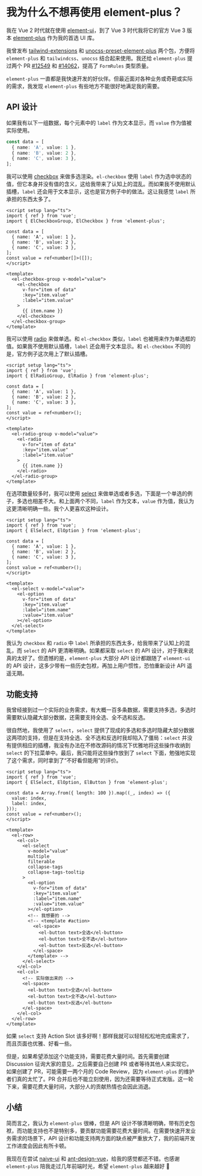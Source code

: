 # 我为什么不想再使用 element-plus？

我在 Vue 2 时代就在使用 [element-ui](https://element.eleme.cn/)，到了 Vue 3 时代我将它的官方 Vue 3 版本 [element-plus](https://element-plus.org/) 作为我的首选 UI 库。

我曾发布 [tailwind-extensions](https://github.com/ModyQyW/tailwind-extensions) 和 [unocss-preset-element-plus](https://github.com/ModyQyW/unocss-preset-element-plus) 两个包，方便将 `element-plus` 和 `tailwindcss`、`unocss` 结合起来使用。我还给 `element-plus` 提过两个 PR [#12549](https://github.com/element-plus/element-plus/pull/12549) 和 [#14062](https://github.com/element-plus/element-plus/pull/14062)，提高了 `FormRules` 类型质量。

`element-plus` 一直都是我快速开发的好伙伴。但最近面对各种业务或奇葩或实际的需求，我发现 `element-plus` 有些地方不能很好地满足我的需要。

## API 设计

如果我有以下一组数据，每个元素中的 `label` 作为文本显示，而 `value` 作为值被实际使用。

```typescript
const data = [
  { name: 'A', value: 1 },
  { name: 'B', value: 2 },
  { name: 'C', value: 3 },
];
```

我可以使用 [checkbox](https://element-plus.org/zh-CN/component/checkbox.html) 来做多选渲染。`el-checkbox` 使用 `label` 作为选中状态的值，但它本身并没有值的含义，这给我带来了认知上的混乱。而如果我不使用默认插槽，`label` 还会用于文本显示，这也是官方例子中的做法。这让我感觉 `label` 所承担的东西太多了。

```vue
<script setup lang="ts">
import { ref } from 'vue';
import { ElCheckboxGroup, ElCheckbox } from 'element-plus';

const data = [
  { name: 'A', value: 1 },
  { name: 'B', value: 2 },
  { name: 'C', value: 3 },
];
const value = ref<number[]>([]);
</script>

<template>
  <el-checkbox-group v-model="value">
    <el-checkbox
      v-for="item of data"
      :key="item.value"
      :label="item.value"
    >
      {{ item.name }}
    </el-checkbox>
  </el-checkbox-group>
</template>
```

我可以使用 [radio](https://element-plus.org/zh-CN/component/radio.html) 来做单选。和 `el-checkbox` 类似，`label` 也被用来作为单选框的值。如果我不使用默认插槽，`label` 还会用于文本显示。和 `el-checkbox` 不同的是，官方例子这次用上了默认插槽。

```vue
<script setup lang="ts">
import { ref } from 'vue';
import { ElRadioGroup, ElRadio } from 'element-plus';

const data = [
  { name: 'A', value: 1 },
  { name: 'B', value: 2 },
  { name: 'C', value: 3 },
];
const value = ref<number>();
</script>

<template>
  <el-radio-group v-model="value">
    <el-radio
      v-for="item of data"
      :key="item.value"
      :label="item.value"
    >
      {{ item.name }}
    </el-radio>
  </el-radio-group>
</template>
```

在选项数量较多时，我可以使用 [select](https://element-plus.org/zh-CN/component/select.html) 来做单选或者多选，下面是一个单选的例子，多选也相差不大。和上面两个不同，`label` 作为文本，`value` 作为值，我认为这更清晰明确一些。我个人更喜欢这种设计。

```vue
<script setup lang="ts">
import { ref } from 'vue';
import { ElSelect, ElOption } from 'element-plus';

const data = [
  { name: 'A', value: 1 },
  { name: 'B', value: 2 },
  { name: 'C', value: 3 },
];
const value = ref<number>();
</script>

<template>
  <el-select v-model="value">
    <el-option
      v-for="item of data"
      :key="item.value"
      :label="item.name"
      :value="item.value"
    ></el-option>
  </el-select>
</template>
```

我认为 `checkbox` 和 `radio` 中 `label` 所承担的东西太多，给我带来了认知上的混乱，而 `select` 的 API 更清晰明确。如果都采取 `select` 的 API 设计，对于我来说真的太好了。但遗憾的是，`element-plus` 大部分 API 设计都跟随了 `element-ui` 的 API 设计，这多少带有一些历史包袱，再加上用户惯性，恐怕重新设计 API 遥遥无期。

## 功能支持

我曾经接到过一个实际的业务需求，有大概一百多条数据，需要支持多选，多选时需要默认隐藏大部分数据，还需要支持全选、全不选和反选。

很自然地，我使用了 `select`，`select` 提供了现成的多选和多选时隐藏大部分数据这两项的支持，但是在支持全选、全不选和反选时我却陷入了僵局：`select` 并没有提供相应的插槽，我没有办法在不修改源码的情况下优雅地将这些操作收纳到 `select` 的下拉菜单中。最后，我只能将这些操作放到了 `select` 下面，勉强地实现了这个需求，同时拿到了“不好看但能用”的评价。

```vue
<script setup lang="ts">
import { ref } from 'vue';
import { ElSelect, ElOption, ElButton } from 'element-plus';

const data = Array.from({ length: 100 }).map((_, index) => ({
  value: index,
  label: index,
}));
const value = ref<number>();
</script>

<template>
  <el-row>
    <el-col>
      <el-select
        v-model="value"
        multiple
        filterable
        collapse-tags
        collapse-tags-tooltip
      >
        <el-option
          v-for="item of data"
          :key="item.value"
          :label="item.name"
          :value="item.value"
        ></el-option>
        <!-- 我想要的 -->
        <!-- <template #action>
          <el-space>
            <el-button text>全选</el-button>
            <el-button text>全不选</el-button>
            <el-button text>反选</el-button>
          </el-space>
        </template> -->
      </el-select>
    </el-col>
    <el-col>
      <!-- 实际做出来的 -->
      <el-space>
        <el-button text>全选</el-button>
        <el-button text>全不选</el-button>
        <el-button text>反选</el-button>
      </el-space>
    </el-col>
  </el-row>
</template>
```

如果 `select` 支持 Action Slot 该多好啊！那样我就可以轻轻松松地完成需求了，而且页面也优雅、好看一些。

但是，如果希望添加这个功能支持，需要花费大量时间。首先需要创建 Discussion 征询大家的意见，之后需要自己创建 PR 或者等待其他人来实现它。如果创建了 PR，可能需要一两个月的 Code Review，因为 `element-plus` 的维护者们真的太忙了。PR 合并后也不能立刻使用，因为还需要等待正式发版。这一轮下来，需要花费大量时间，大部分人的贡献热情也会因此消退。

## 小结

简而言之，我认为 `element-plus` 很棒，但是 API 设计不够清晰明确，带有历史包袱，而功能支持也不是特别多，要贡献功能需要花费大量时间。在需要快速开发业务需求的场景下，API 设计和功能支持两方面的缺点被严重放大了，我的前端开发工作进度会因此有所卡顿。

我现在在尝试 [naive-ui](https://www.naiveui.com/) 和 [ant-design-vue](https://antdv.com/)，给我的感觉都还不错。也感谢 `element-plus` 陪我走过几年前端时光，希望 `element-plus` 越来越好 🙏
